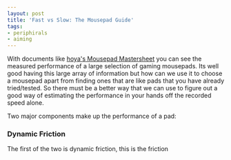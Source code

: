 ```yaml
---
layout: post
title: 'Fast vs Slow: The Mousepad Guide'
tags:
- periphirals
- aiming
---
```


With documents like [hoya's Mousepad Mastersheet](https://bit.ly/30cWlUe) you can see the measured performance of a large selection of gaming mousepads. Its well good having this large array of information but how can we use it to choose a mousepad apart from finding ones that are like pads that you have already tried/tested. So there must be a better way that we can use to figure out a good way of estimating the performance in your hands off the recorded speed alone.

Two major components make up the performance of a pad:

### Dynamic Friction

The first of the two is dynamic friction, this is the friction
